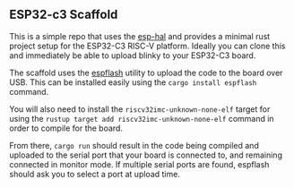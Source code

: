 ## ESP32-c3 Scaffold

This is a simple repo that uses the [esp-hal](https://github.com/esp-rs/esp-hal) and provides a minimal rust project setup for the ESP32-C3 RISC-V platform. Ideally you can clone this and immediately be able to upload blinky to your ESP32-C3 board. 

The scaffold uses the [espflash](https://github.com/esp-rs/espflash) utility to upload the code to the board over USB. This can be installed easily using the `cargo install espflash` command.

You will also need to install the `riscv32imc-unknown-none-elf` target for using the `rustup target add riscv32imc-unknown-none-elf` command in order to compile for the board.

From there, `cargo run` should result in the code being compiled and uploaded to the serial port that your board is connected to, and remaining connected in monitor mode. If multiple serial ports are found, espflash should ask you to select a port at upload time.
